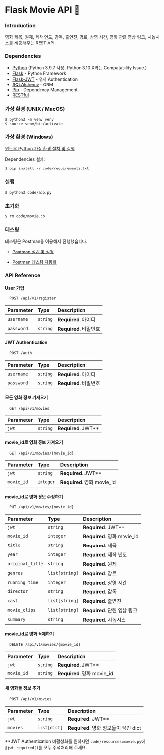 # Flask Movie API 🎥
### Introduction
영화 제목, 원제, 제작 연도, 감독, 출연진, 장르, 상영 시간, 영화 관련 영상 링크, 시놉시스를 제공해주는 REST API.  

### Dependencies

* [Python](https://www.python.org/) (Python 3.9.7 사용. Python 3.10.X와는 Compatability Issue.)
* [Flask](https://flask.palletsprojects.com/) - Python Framework
* [Flask-JWT](https://https://pythonhosted.org/Flask-JWT/) - 유저 Authentication
* [SQLAlchemy](https://docs.sqlalchemy.org/) - ORM
* [Pip](https://pypi.org/project/pip/) - Dependency Management
* [RESTful](https://restfulapi.net/)

### 가상 환경 (UNIX / MacOS)

```
$ python3 -m venv venv
$ source venv/bin/activate
```
### 가상 환경 (Windows)

[윈도우 Python 가상 환경 설치 및 실행](https://docs.python.org/ko/3.9/library/venv.html)

Dependencies 설치:

```
$ pip install -r code/requirements.txt
```

### 실행
 
```
$ python3 code/app.py
```
### 초기화
```
$ rm code/movie.db
```

### 테스팅

테스팅은 Postman을 이용해서 진행했습니다.

* [Postman 설치 및 설정](https://choisiel.tistory.com/14)

* [Postman 테스팅 자동화](https://heropy.blog/2020/08/31/postman-api-testing/)


### API Reference

#### User 가입
```http
  POST /api/v1/register
```
| Parameter | Type     | Description                |
| :-------- | :------- | :------------------------- |
| `username` | `string` | **Required**. 아이디 |
| `password` | `string` | **Required**. 비밀번호 |

#### JWT Authentication
```http
  POST /auth
```
| Parameter | Type     | Description                |
| :-------- | :------- | :------------------------- |
| `username` | `string` | **Required**. 아이디 |
| `password` | `string` | **Required**. 비밀번호 |

#### 모든 영화 정보 가져오기

```http
  GET /api/v1/movies
```
| Parameter | Type     | Description                |
| :-------- | :------- | :------------------------- |
| `jwt` | `string` | **Required**. JWT** |

#### movie_id로 영화 정보 가져오기

```http
  GET /api/v1/movies/{movie_id}
```

| Parameter | Type     | Description                       |
| :-------- | :------- | :-------------------------------- |
| `jwt` | `string` | **Required**.  JWT**|
| `movie_id`      | `integer` | **Required**. 영화 movie_id |

#### movie_id로 영화 정보 수정하기

```http
  PUT /api/v1/movies/{movie_id}
```

| Parameter | Type     | Description                       |
| :-------- | :------- | :-------------------------------- |
| `jwt` | `string` | **Required**.  JWT**|
| `movie_id`      | `integer` | **Required**. 영화 movie_id |
| `title`      | `string` | **Required**. 제목 |
| `year`      | `integer` | **Required**. 제작 년도 |
| `original_title`      | `string` | **Required**. 원제 |
| `genres`      | `list[string]` | **Required**. 장르 |
| `running_time`      | `integer` | **Required**. 상영 시간 |
| `director`      | `string` | **Required**. 감독 |
| `cast`      | `list[string]` | **Required**. 출연진 |
| `movie_clips`      | `list[string]` | **Required**. 관련 영상 링크 |
| `summary`      | `string` | **Required**. 시놉시스 |

#### movie_id로 영화 삭제하기

```http
  DELETE /api/v1/movies/{movie_id}
```

| Parameter | Type     | Description                       |
| :-------- | :------- | :-------------------------------- |
| `jwt` | `string` | **Required**.  JWT**|
| `movie_id`      | `string` | **Required**. 영화 movie_id |


#### 새 영화들 정보 추가

```http
  POST /api/v1/movies
```
| Parameter | Type     | Description                       |
| :-------- | :------- | :-------------------------------- |
| `jwt` | `string` | **Required**.  JWT**|
| `movies`      | `list[dict]` | **Required**. 영화 정보들이 담긴 dict |

**JWT Authentication 비활성화를 원하시면 ``` code/resources/movie.py ```에 ``` @jwt_required()```를 모두 주석처리해 주세요.
